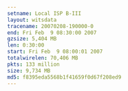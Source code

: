 ```yaml
---
setname: Local ISP B-III
layout: witsdata
tracename: 20070208-190000-0
end: Fri Feb  9 08:30:00 2007
gzsize: 5,404 MB
len: 0:30:00
start: Fri Feb  9 08:00:01 2007
totalwirelen: 70,406 MB
pkts: 133 million
size: 9,734 MB
md5: f8395eda5568b1f41659f0d67f208ed9
---
```

